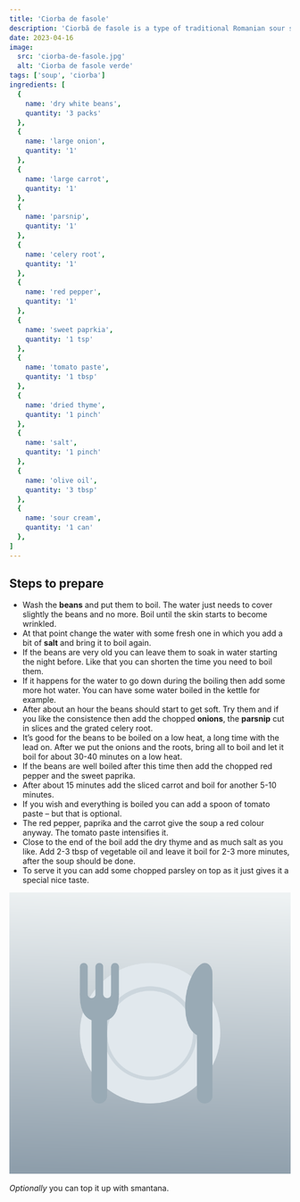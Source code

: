 ```yaml
---
title: 'Ciorba de fasole'
description: 'Ciorbă de fasole is a type of traditional Romanian sour soup made with dry beans and vegetables such as onions, red peppers, parsley root, and celery root. The soup is typically seasoned with salt, pepper, parsley, thyme, and borş (bread). Ciorbă de fasole can be served both hot and cold, and it should be enjoyed with scallions, leek, onions, and bread.'
date: 2023-04-16
image:
  src: 'ciorba-de-fasole.jpg'
  alt: 'Ciorba de fasole verde'
tags: ['soup', 'ciorba']
ingredients: [
  {
    name: 'dry white beans',
    quantity: '3 packs'
  },
  {
    name: 'large onion',
    quantity: '1'
  },
  {
    name: 'large carrot',
    quantity: '1'
  },
  {
    name: 'parsnip',
    quantity: '1'
  },
  {
    name: 'celery root',
    quantity: '1'
  },
  {
    name: 'red pepper',
    quantity: '1'
  },
  {
    name: 'sweet paprkia',
    quantity: '1 tsp'
  },
  {
    name: 'tomato paste',
    quantity: '1 tbsp'
  },
  {
    name: 'dried thyme',
    quantity: '1 pinch'
  },
  {
    name: 'salt',
    quantity: '1 pinch'
  },
  {
    name: 'olive oil',
    quantity: '3 tbsp'
  },
  {
    name: 'sour cream',
    quantity: '1 can'
  },
]
---
```


## Steps to prepare

- Wash the **beans** and put them to boil. The water just needs to cover slightly the beans and no more. Boil until the skin starts to become wrinkled.
- At that point change the water with some fresh one in which you add a bit of **salt** and bring it to boil again.
- If the beans are very old you can leave them to soak in water starting the night before. Like that you can shorten the time you need to boil them.
- If it happens for the water to go down during the boiling then add some more hot water. You can have some water boiled in the kettle for example.
- After about an hour the beans should start to get soft. Try them and if you like the consistence then add the chopped **onions**, the **parsnip** cut in slices and the grated celery root.
- It’s good for the beans to be boiled on a low heat, a long time with the lead on. After we put the onions and the roots, bring all to boil and let it boil for about 30-40 minutes on a low heat.
- If the beans are well boiled after this time then add the chopped red pepper and the sweet paprika.
- After about 15 minutes add the sliced carrot and boil for another 5-10 minutes.
- If you wish and everything is boiled you can add a spoon of tomato paste – but that is optional.
- The red pepper, paprika and the carrot give the soup a red colour anyway. The tomato paste intensifies it.
- Close to the end of the boil add the dry thyme and as much salt as you like. Add 2-3 tbsp of vegetable oil and leave it boil for 2-3 more minutes, after the soup should be done.
- To serve it you can add some chopped parsley on top as it just gives it a special nice taste.

![image test](/src/assets/recipes/recipes.svg)

_Optionally_ you can top it up with smantana.
